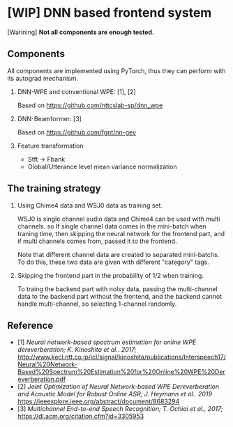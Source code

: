 # [WIP] DNN based frontend system

[Warining] **Not all components are enough tested.**

## Components
All components are implemented using PyTorch, thus they can perform with its autograd mechanism.

1. DNN-WPE and conventional WPE: [1], [2]

    Based on https://github.com/nttcslab-sp/dnn_wpe

1. DNN-Beamformer: [3]

    Based on https://github.com/fgnt/nn-gev

1. Feature transformation
    - Stft -> Fbank
    - Global/Utterance level mean variance normalization


## The training strategy

1. Using Chime4 data and WSJ0 data as training set.

    WSJ0 is single channel audio data and Chime4 can be used with multi channels.
    so If single channel data comes in the mini-batch when traning time,
    then skipping the neural network for the frontend part,
    and if multi channels comes from, passed it to the frontend.

    Note that different channel data are created to separated mini-batchs.
    To do this, these two data are given with different "category" tags.
1. Skipping the frontend part in the probability of 1/2 when training.

    To traing the backend part with nolsy data,
    passing the multi-channel data to the backend part without the frontend,
    and the backend cannot handle multi-channel, so selecting 1-channel randomly.


## Reference
- [1] *Neural network-based spectrum estimation for online WPE dereverberation; K. Kinoshita et al.. 2017;* http://www.kecl.ntt.co.jp/icl/signal/kinoshita/publications/Interspeech17/Neural%20Network-Based%20Spectrum%20Estimation%20for%20Online%20WPE%20Dereverberation.pdf
- [2] *Joint Optimization of Neural Network-based WPE Dereverberation and Acoustic Model for Robust Online ASR; J. Heymann et al.. 2019* https://ieeexplore.ieee.org/abstract/document/8683294
- [3] *Multichannel End-to-end Speech Recognition; T. Ochiai et al., 2017;* https://dl.acm.org/citation.cfm?id=3305953

